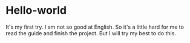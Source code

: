 # Hello-world
It's my first try.
I am not so good at English. So it's a little hard for me to read the guide and finish the project. But I will try my best to do this.
